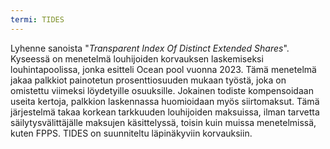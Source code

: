 ```yaml
---
termi: TIDES
---
```


Lyhenne sanoista "*Transparent Index Of Distinct Extended Shares*". Kyseessä on menetelmä louhijoiden korvauksen laskemiseksi louhintapoolissa, jonka esitteli Ocean pool vuonna 2023. Tämä menetelmä jakaa palkkiot painotetun prosenttiosuuden mukaan työstä, joka on omistettu viimeksi löydetyille osuuksille. Jokainen todiste kompensoidaan useita kertoja, palkkion laskennassa huomioidaan myös siirtomaksut. Tämä järjestelmä takaa korkean tarkkuuden louhijoiden maksuissa, ilman tarvetta säilytysvälittäjälle maksujen käsittelyssä, toisin kuin muissa menetelmissä, kuten FPPS. TIDES on suunniteltu läpinäkyviin korvauksiin.